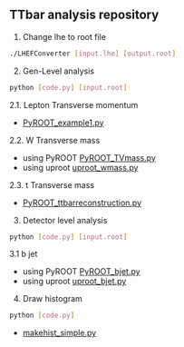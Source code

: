 ## TTbar analysis repository  


1. Change lhe to root file  
 
```bash
./LHEFConverter [input.lhe] [output.root]
```  
  
  

2. Gen-Level analysis  

```bash
python [code.py] [input.root]
``` 

 2.1. Lepton Transverse momentum
  - [PyROOT_example1.py](https://github.com/groupKNUPHY/TTBar/blob/master/PyROOT_example1.py)

 2.2. W Transverse mass
  - using PyROOT [PyROOT_TVmass.py](https://github.com/groupKNUPHY/TTBar/blob/master/PyROOT_TVmass.py)
  - using uproot [uproot_wmass.py](https://github.com/groupKNUPHY/TTBar/blob/master/uproot_wmass.py)
  
 2.3. t Transverse mass
  - [PyROOT_ttbarreconstruction.py](https://github.com/groupKNUPHY/TTBar/blob/master/PyROOT_ttbarreconstruction.py)
  

3. Detector level analysis

```bash
python [code.py] [input.root]
```

 3.1 b jet
  - using PyROOT [PyROOT_bjet.py](https://github.com/groupKNUPHY/TTBar/blob/master/PyROOT_bjet.py)
  - using uproot [uproot_bjet.py](https://github.com/groupKNUPHY/TTBar/blob/master/uproot_bjet.py)

4. Draw histogram 

```bash
python [code.py]
``` 

 - [makehist_simple.py](https://github.com/groupKNUPHY/TTBar/blob/master/makehist_simple.py)
